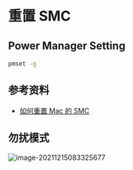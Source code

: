 # 重置 SMC

## Power Manager Setting
``` bash
pmset -g
```

## 参考资料
- [如何重置 Mac 的 SMC](https://support.apple.com/zh-cn/HT201295)

## 勿扰模式
![image-20211215083325677](https://cdn.jsdelivr.net/gh/leifqin/ImgHosting@master/uPic/image-20211215083325677.png)
